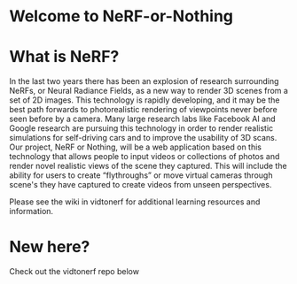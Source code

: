 # Welcome to NeRF-or-Nothing

# What is NeRF?
In the last two years there has been an explosion of research surrounding NeRFs, or Neural Radiance Fields, as a new way to render 3D scenes from a set of 2D images. This technology is rapidly developing, and it may be the best path forwards to photorealistic rendering of viewpoints never before seen before by a camera. Many large research labs like Facebook AI and Google research are pursuing this technology in order to render realistic simulations for self-driving cars and to improve the usability of 3D scans. Our project, NeRF or Nothing, will be a web application based on this technology that allows people to input videos or collections of photos and render novel realistic views of the scene they captured. This will include the ability for users to create “flythroughs” or move virtual cameras through scene's they have captured to create videos from unseen perspectives.

Please see the wiki in vidtonerf for additional learning resources and information.
  
# New here?
Check out the vidtonerf repo below
